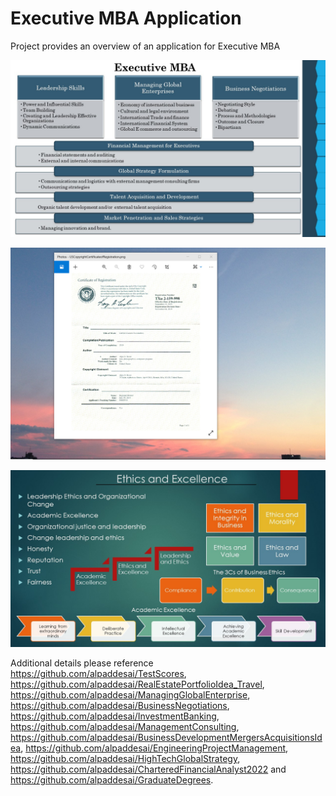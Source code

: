 # Executive MBA Application

Project provides an overview of an application for Executive MBA

![image](ExecutiveMBA.jpg)

![image](USCopyrightCertificate.png)

![image](Ethics.jpg)

Additional details please reference https://github.com/alpaddesai/TestScores, https://github.com/alpaddesai/RealEstatePortfolioIdea_Travel,   https://github.com/alpaddesai/ManagingGlobalEnterprise, https://github.com/alpaddesai/BusinessNegotiations, https://github.com/alpaddesai/InvestmentBanking, https://github.com/alpaddesai/ManagementConsulting,  https://github.com/alpaddesai/BusinessDevelopmentMergersAcquisitionsIdea, https://github.com/alpaddesai/EngineeringProjectManagement, https://github.com/alpaddesai/HighTechGlobalStrategy, https://github.com/alpaddesai/CharteredFinancialAnalyst2022 and https://github.com/alpaddesai/GraduateDegrees.
